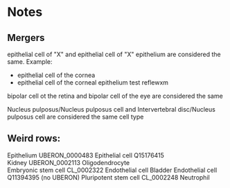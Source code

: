 
# Notes

## Mergers

epithelial cell of "X" and epithelial cell of "X" epithelium are considered the same. Example:

- epithelial cell of the cornea 
- epithelial cell of the corneal epithelium test reflewxm

bipolar cell ot the retina and bipolar cell of the eye are considered the same

Nucleus pulposus/Nucleus pulposus cell and  Intervertebral disc/Nucleus pulposus cell are considered the same cell type


## Weird rows:
Epithelium	UBERON_0000483	Epithelial cell	Q15176415			
Kidney	UBERON_0002113	Oligodendrocyte				
Embryonic stem cell	CL_0002322	Endothelial cell
Bladder		Endothelial cell			Q11394395	 (no UBERON)
Pluripotent stem cell	CL_0002248	Neutrophil				